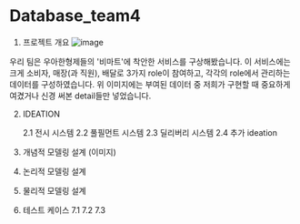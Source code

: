 # Database_team4

1. 프로젝트 개요
   ![image](https://github.com/BEYOND-SW-CAMP-TEAM4/Database_team4/assets/139551676/b178286a-d1e1-4314-8253-02e3e03b1c19)

우리 팀은 우아한형제들의 '비마트'에 착안한 서비스를 구상해봤습니다.
이 서비스에는 크게 소비자, 매장(과 직원), 배달로 3가지 role이 참여하고,
각각의 role에서 관리하는 데이터를 구성하였습니다.
위 이미지에는 부여된 데이터 중 저희가 구현할 때 중요하게 여겼거나 신경 써본 detail들만 넣었습니다. 

2. IDEATION
   
   2.1 전시 시스템
   2.2 풀필먼트 시스템
   2.3 딜리버리 시스템
   2.4 추가 ideation
   
4. 개념적 모델링 설계
   (이미지)
   
5. 논리적 모델링 설계
6. 물리적 모델링 설계
7. 테스트 케이스
   7.1
   7.2
   7.3



   
